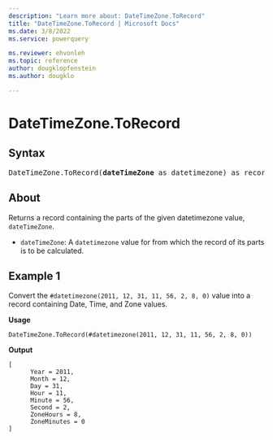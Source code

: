 ```yaml
---
description: "Learn more about: DateTimeZone.ToRecord"
title: "DateTimeZone.ToRecord | Microsoft Docs"
ms.date: 3/8/2022
ms.service: powerquery

ms.reviewer: ehvonleh
ms.topic: reference
author: dougklopfenstein
ms.author: dougklo

---
```

# DateTimeZone.ToRecord

## Syntax

<pre>
DateTimeZone.ToRecord(<b>dateTimeZone</b> as datetimezone) as record
</pre>
  
## About

Returns a record containing the parts of the given datetimezone value, `dateTimeZone`.

* `dateTimeZone`: A `datetimezone` value for from which the record of its parts is to be calculated.

## Example 1

Convert the `#datetimezone(2011, 12, 31, 11, 56, 2, 8, 0)` value into a record containing Date, Time, and Zone values.

**Usage**

```powerquery-m
DateTimeZone.ToRecord(#datetimezone(2011, 12, 31, 11, 56, 2, 8, 0))
```

**Output**

```powerquery-m
[
      Year = 2011,
      Month = 12,
      Day = 31,
      Hour = 11,
      Minute = 56,
      Second = 2,
      ZoneHours = 8,
      ZoneMinutes = 0
]
```
